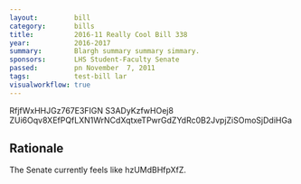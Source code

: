 ```yaml
---
layout:         bill
category:       bills
title:          2016-11 Really Cool Bill 338
year:           2016-2017
summary:        Blargh summary summary simmary.
sponsors:       LHS Student-Faculty Senate
passed:         pn November  7, 2011
tags:           test-bill lar
visualworkflow: true
---
```



RfjfWxHHJGz767E3FIGN S3ADyKzfwHOej8 ZUi6Oqv8XEfPQfLXN1WrNCdXqtxeTPwrGdZYdRc0B2JvpjZiSOmoSjDdiHGa 




Rationale
---------
The Senate currently feels like hzUMdBHfpXfZ.
